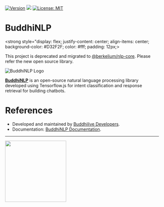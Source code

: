[![Version](https://img.shields.io/npm/v/buddhi-nlp.svg)](https://www.npmjs.com/package/buddhi-nlp)
[![](https://data.jsdelivr.com/v1/package/npm/buddhi-nlp/badge)](https://www.jsdelivr.com/package/npm/buddhi-nlp)
[![License: MIT](https://img.shields.io/badge/License-MIT-yellow.svg)](https://opensource.org/licenses/MIT)


# BuddhiNLP

<strong style="display: flex; justify-content: center; align-items: center; background-color: #D32F2F; color: #fff; padding: 12px;>
  <p>This project is deprecated and migrated to <a href="https://github.com/BerkeliumLabs/nlp-core">@berkelium/nlp-core</a>. Please refer the new open source library.</p>
</strong>

![BuddhiNLP Logo](https://1.bp.blogspot.com/-QidO4TSV1NM/XuEUuT-unTI/AAAAAAAAL1I/zHmz0Z-GsicoPe7MkXEbhmkMPqSYLKC0gCK4BGAsYHg/header.png)

[**BuddhiNLP**](https://github.com/Buddhilive/buddhi-nlp/) is an open-source natural language processing library developed using Tensorflow.js for intent classification and response retrieval for building chatbots. 

# References

* Developed and maintained by [Buddhilive Developers](https://www.buddhilive.com/).
* Documentation: [BuddhiNLP Documentation](https://www.buddhilive.com/2021/01/how-to-build-chatbot-with-javascript.html).

<hr>

<img src="https://3.bp.blogspot.com/-WTzZSn9g770/XuB94qd-d5I/AAAAAAAALyQ/chP6td8VOnUqDIfiEpYuTVUYnZzxz613gCK4BGAYYCw/s1600/PoweredByTensorFlow.png" width="200"/>
